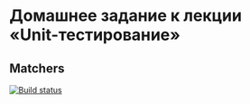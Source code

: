 # Домашнее задание к лекции «Unit-тестирование»
## Matchers

[![Build status](https://ci.appveyor.com/api/projects/status/pf16ssddls9a6jjm?svg=true)](https://ci.appveyor.com/project/Nazgulius/ajs-homeworks-test-matchers)
